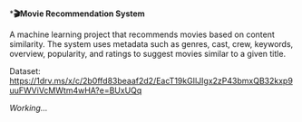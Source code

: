 ***🎬Movie Recommendation System**

A machine learning project that recommends movies based on content similarity. The system uses metadata such as genres, cast, crew, keywords, overview, popularity, and ratings to suggest movies similar to a given title.

Dataset: https://1drv.ms/x/c/2b0ffd83beaaf2d2/EacT19kGIlJIgx2zP43bmxQB32kxp9uuFWViVcMWtm4wHA?e=BUxUQq


*Working...*
